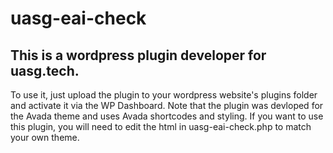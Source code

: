 # uasg-eai-check

## This is a wordpress plugin developer for uasg.tech.

To use it, just upload the plugin to your wordpress website's plugins folder and activate it via the WP Dashboard.
Note that the plugin was devloped for the Avada theme and uses Avada shortcodes and styling. If you want to use this plugin, you will need to edit the html in uasg-eai-check.php to match your own theme.
